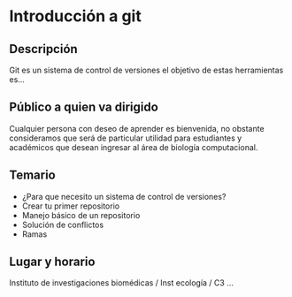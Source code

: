 # Introducción a git

## Descripción
Git es un sistema de control de versiones el objetivo de estas herramientas es...

## Público a quien va dirigido
Cualquier persona con deseo de aprender es bienvenida, no obstante consideramos que será de particular utilidad para  estudiantes y académicos que desean ingresar al área de biología computacional.

## Temario

* ¿Para que necesito un sistema de control de versiones?
* Crear tu primer repositorio 
* Manejo básico de un repositorio
* Solución de conflictos
* Ramas

## Lugar y horario
Instituto de investigaciones biomédicas / Inst ecología / C3 ...

